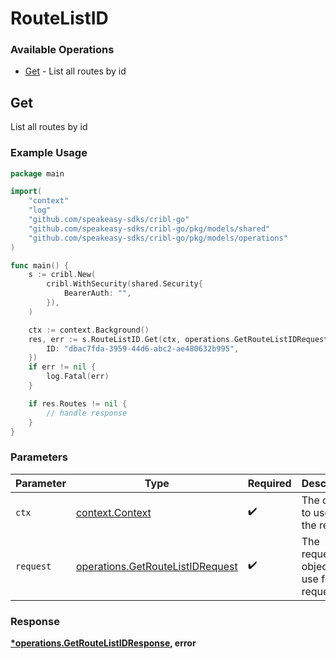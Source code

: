 # RouteListID

### Available Operations

* [Get](#get) - List all routes by id

## Get

List all routes by id

### Example Usage

```go
package main

import(
	"context"
	"log"
	"github.com/speakeasy-sdks/cribl-go"
	"github.com/speakeasy-sdks/cribl-go/pkg/models/shared"
	"github.com/speakeasy-sdks/cribl-go/pkg/models/operations"
)

func main() {
    s := cribl.New(
        cribl.WithSecurity(shared.Security{
            BearerAuth: "",
        }),
    )

    ctx := context.Background()
    res, err := s.RouteListID.Get(ctx, operations.GetRouteListIDRequest{
        ID: "dbac7fda-3959-44d6-abc2-ae480632b995",
    })
    if err != nil {
        log.Fatal(err)
    }

    if res.Routes != nil {
        // handle response
    }
}
```

### Parameters

| Parameter                                                                            | Type                                                                                 | Required                                                                             | Description                                                                          |
| ------------------------------------------------------------------------------------ | ------------------------------------------------------------------------------------ | ------------------------------------------------------------------------------------ | ------------------------------------------------------------------------------------ |
| `ctx`                                                                                | [context.Context](https://pkg.go.dev/context#Context)                                | :heavy_check_mark:                                                                   | The context to use for the request.                                                  |
| `request`                                                                            | [operations.GetRouteListIDRequest](../../models/operations/getroutelistidrequest.md) | :heavy_check_mark:                                                                   | The request object to use for the request.                                           |


### Response

**[*operations.GetRouteListIDResponse](../../models/operations/getroutelistidresponse.md), error**

